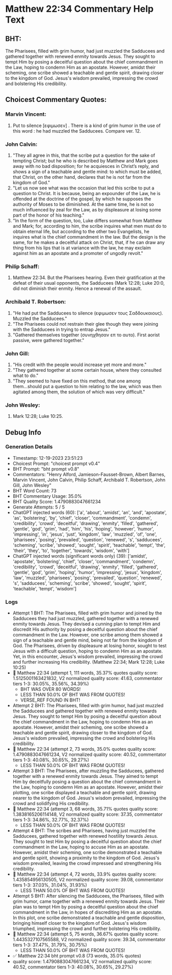# Matthew 22:34 Commentary Help Text

## BHT:
The Pharisees, filled with grim humor, had just muzzled the Sadducees and gathered together with renewed enmity towards Jesus. They sought to tempt Him by posing a deceitful question about the chief commandment in the Law, hoping to condemn Him as an apostate. However, amidst their scheming, one scribe showed a teachable and gentle spirit, drawing closer to the kingdom of God. Jesus's wisdom prevailed, impressing the crowd and bolstering His credibility.

## Choicest Commentary Quotes:
### Marvin Vincent:
1. Put to silence [εφιμωσεν] . There is a kind of grim humor in the use of this word : he had muzzled the Sadducees. Compare ver. 12.


### John Calvin:
1. "They all agree in this, that the scribe put a question for the sake of tempting Christ; but he who is described by Matthew and Mark goes away with no bad disposition; for he acquiesces in Christ’s reply, and shows a sign of a teachable and gentle mind: to which must be added, that Christ, on the other hand, declares that he is not far from the kingdom of God."
2. "Let us now see what was the occasion that led this scribe to put a question to Christ. It is because, being an expounder of the Law, he is offended at the doctrine of the gospel, by which he supposes the authority of Moses to be diminished. At the same time, he is not so much influenced by zeal for the Law, as by displeasure at losing some part of the honor of his teaching."
3. "In the form of the question, too, Luke differs somewhat from Matthew and Mark; for, according to him, the scribe inquires what men must do to obtain eternal life, but according to the other two Evangelists, he inquires what is the chief commandment in the law. But the design is the same, for he makes a deceitful attack on Christ, that, if he can draw any thing from his lips that is at variance with the law, he may exclaim against him as an apostate and a promoter of ungodly revolt."

### Philip Schaff:
1. Matthew 22:34. But the Pharisees hearing. Even their gratification at the defeat of their usual opponents, the Sadducees (Mark 12:28; Luke 20:0, did not diminish their enmity. Hence a renewal of the assault.
	


### Archibald T. Robertson:
1. "He had put the Sadducees to silence (εφιμωσεν τους Σαδδουκαιους). Muzzled the Sadducees."
2. "The Pharisees could not restrain their glee though they were joining with the Sadducees in trying to entrap Jesus."
3. "Gathered themselves together (συνηχθησαν επ το αυτο). First aorist passive, were gathered together."

### John Gill:
1. "His credit with the people would increase yet more and more."
2. "They gathered together at some certain house, where they consulted what to do."
3. "They seemed to have fixed on this method, that one among them...should put a question to him relating to the law, which was then agitated among them, the solution of which was very difficult."

### John Wesley:
1. Mark 12:28; Luke 10:25.



## Debug Info
### Generation Details
- Timestamp: 12-19-2023 23:51:23
- Choicest Prompt: "choicest prompt v0.4"
- BHT Prompt: "bht prompt v0.8"
- Commentators: "Henry Alford, Jamieson-Fausset-Brown, Albert Barnes, Marvin Vincent, John Calvin, Philip Schaff, Archibald T. Robertson, John Gill, John Wesley"
- BHT Word Count: 73
- BHT Commentary Usage: 35.0%
- BHT Quality Score: 1.4790883047661234
- Generate Attempts: 5 / 5
- ChatGPT injected words (60):
	['a', 'about', 'amidst', 'an', 'and', 'apostate', 'as', 'bolstering', 'by', 'chief', 'closer', 'commandment', 'condemn', 'credibility', 'crowd', 'deceitful', 'drawing', 'enmity', 'filled', 'gathered', 'gentle', 'god', 'grim', 'had', 'him', 'his', 'hoping', 'however', 'humor', 'impressing', 'in', 'jesus', 'just', 'kingdom', 'law', 'muzzled', 'of', 'one', 'pharisees', 'posing', 'prevailed', 'question', 'renewed', 's', 'sadducees', 'scheming', 'scribe', 'showed', 'sought', 'spirit', 'teachable', 'tempt', 'the', 'their', 'they', 'to', 'together', 'towards', 'wisdom', 'with']
- ChatGPT injected words (significant words only) (39):
	['amidst', 'apostate', 'bolstering', 'chief', 'closer', 'commandment', 'condemn', 'credibility', 'crowd', 'deceitful', 'drawing', 'enmity', 'filled', 'gathered', 'gentle', 'god', 'grim', 'hoping', 'humor', 'impressing', 'jesus', 'kingdom', 'law', 'muzzled', 'pharisees', 'posing', 'prevailed', 'question', 'renewed', 's', 'sadducees', 'scheming', 'scribe', 'showed', 'sought', 'spirit', 'teachable', 'tempt', 'wisdom']

### Logs
- Attempt 1 BHT: The Pharisees, filled with grim humor and joined by the Sadducees they had just muzzled, gathered together with a renewed enmity towards Jesus. They devised a cunning plan to tempt Him and discredit His authority by posing a deceitful question about the chief commandment in the Law. However, one scribe among them showed a sign of a teachable and gentle mind, being not far from the kingdom of God. The Pharisees, driven by displeasure at losing honor, sought to test Jesus with a difficult question, hoping to condemn Him as an apostate. Yet, in this encounter, Jesus's wisdom prevailed, impressing the crowd and further increasing His credibility. (Matthew 22:34; Mark 12:28; Luke 10:25)
- 🔄 Matthew 22:34 (attempt 1, 111 words, 35.37% quotes quality score: 1.5125001163421832, V2 normalized quality score: 41.63, commentator tiers 1-3: 30.05%, 35.56%, 34.39%) 
	- BHT WAS OVER 80 WORDS! 
	- LESS THAN 50.0% OF BHT WAS FROM QUOTES! 
	- VERSE_REF FOUND IN BHT!
- Attempt 2 BHT: The Pharisees, filled with grim humor, had just muzzled the Sadducees and gathered together with renewed enmity towards Jesus. They sought to tempt Him by posing a deceitful question about the chief commandment in the Law, hoping to condemn Him as an apostate. However, amidst their scheming, one scribe showed a teachable and gentle spirit, drawing closer to the kingdom of God. Jesus's wisdom prevailed, impressing the crowd and bolstering His credibility.
- 🔄 Matthew 22:34 (attempt 2, 73 words, 35.0% quotes quality score: 1.4790883047661234, V2 normalized quality score: 40.52, commentator tiers 1-3: 40.08%, 30.65%, 29.27%) 
	- LESS THAN 50.0% OF BHT WAS FROM QUOTES!
- Attempt 3 BHT: The Pharisees, after muzzling the Sadducees, gathered together with a renewed enmity towards Jesus. They aimed to tempt Him by deceitfully posing a question about the chief commandment in the Law, hoping to condemn Him as an apostate. However, amidst their plotting, one scribe displayed a teachable and gentle spirit, drawing nearer to the kingdom of God. Jesus's wisdom prevailed, impressing the crowd and solidifying His credibility.
- 🔄 Matthew 22:34 (attempt 3, 68 words, 35.71% quotes quality score: 1.3838165206114148, V2 normalized quality score: 37.35, commentator tiers 1-3: 34.86%, 32.77%, 32.37%) 
	- LESS THAN 50.0% OF BHT WAS FROM QUOTES!
- Attempt 4 BHT: The scribes and Pharisees, having just muzzled the Sadducees, gathered together with renewed hostility towards Jesus. They sought to test Him by posing a deceitful question about the chief commandment in the Law, hoping to accuse Him as an apostate. However, amidst their scheming, one scribe demonstrated a teachable and gentle spirit, showing a proximity to the kingdom of God. Jesus's wisdom prevailed, leaving the crowd impressed and strengthening His credibility.
- 🔄 Matthew 22:34 (attempt 4, 72 words, 33.9% quotes quality score: 1.435854956130505, V2 normalized quality score: 39.08, commentator tiers 1-3: 37.03%, 31.04%, 31.93%) 
	- LESS THAN 50.0% OF BHT WAS FROM QUOTES!
- Attempt 5 BHT: After silencing the Sadducees, the Pharisees, filled with grim humor, came together with a renewed enmity towards Jesus. Their plan was to tempt Him by posing a deceitful question about the chief commandment in the Law, in hopes of discrediting Him as an apostate. In this plot, one scribe demonstrated a teachable and gentle disposition, bringing himself closer to the kingdom of God. Jesus's wisdom triumphed, impressing the crowd and further bolstering His credibility.
- 🔄 Matthew 22:34 (attempt 5, 75 words, 36.67% quotes quality score: 1.4435327107565588, V2 normalized quality score: 39.34, commentator tiers 1-3: 37.47%, 31.79%, 30.75%) 
	- LESS THAN 50.0% OF BHT WAS FROM QUOTES!
- ✅ Matthew 22:34 bht prompt v0.8 (73 words, 35.0% quotes)
- quality score: 1.4790883047661234, V2 normalized quality score: 40.52, commentator tiers 1-3: 40.08%, 30.65%, 29.27%)